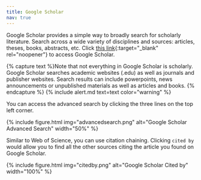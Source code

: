 ```yaml
---
title: Google Scholar
nav: true
---
```


Google Scholar provides a simple way to broadly search for scholarly literature. Search across a wide variety of disciplines and sources: articles, theses, books, abstracts, etc. Click [this link](https://uidaho.idm.oclc.org/login?url=https://scholar.google.com/){:target="_blank" rel="noopener"} to access Google Scholar. 

{% capture text %}Note that not everything in Google Scholar is scholarly. Google Scholar searches academic websites (.edu) as well as journals and publisher websites. Search results can include powerpoints, news announcements or unpublished materials as well as articles and books.
{% endcapture %}
{% include alert.md text=text color="warning" %}

You can access the advanced search by clicking the three lines on the top left corner.

{% include figure.html img="advancedsearch.png" alt="Google Scholar Advanced Search" width="50%" %}

Similar to Web of Science, you can use citation chaining. Clicking `cited by` would allow you to find all the other sources citing the article you found on Google Scholar.

{% include figure.html img="citedby.png" alt="Google Scholar Cited by" width="100%" %}
